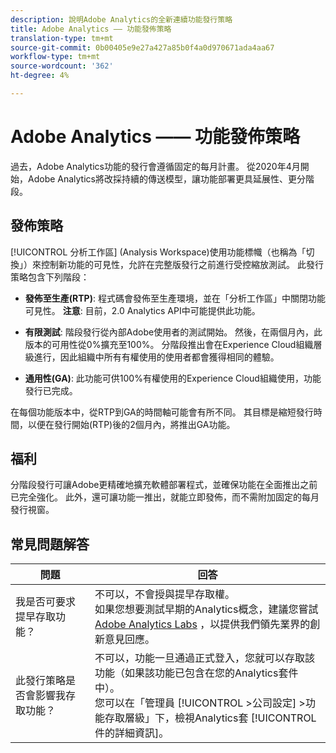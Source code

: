 ```yaml
---
description: 說明Adobe Analytics的全新連續功能發行策略
title: Adobe Analytics —— 功能發佈策略
translation-type: tm+mt
source-git-commit: 0b00405e9e27a427a85b0f4a0d970671ada4aa67
workflow-type: tm+mt
source-wordcount: '362'
ht-degree: 4%

---
```



# Adobe Analytics —— 功能發佈策略

過去，Adobe Analytics功能的發行會遵循固定的每月計畫。 從2020年4月開始，Adobe Analytics將改採持續的傳送模型，讓功能部署更具延展性、更分階段。

## 發佈策略

[!UICONTROL 分析工作區] (Analysis Workspace)使用功能標幟（也稱為「切換」）來控制新功能的可見性，允許在完整版發行之前進行受控縮放測試。 此發行策略包含下列階段：

* **發佈至生產(RTP)**: 程式碼會發佈至生產環境，並在「分析工作區」中關閉功能可見性。 **注意**: 目前，2.0 Analytics API中可能提供此功能。

* **有限測試**: 階段發行從內部Adobe使用者的測試開始。 然後，在兩個月內，此版本的可用性從0%擴充至100%。 分階段推出會在Experience Cloud組織層級進行，因此組織中所有有權使用的使用者都會獲得相同的體驗。

* **通用性(GA)**: 此功能可供100%有權使用的Experience Cloud組織使用，功能發行已完成。

在每個功能版本中，從RTP到GA的時間軸可能會有所不同。 其目標是縮短發行時間，以便在發行開始(RTP)後的2個月內，將推出GA功能。

## 福利

分階段發行可讓Adobe更精確地擴充軟體部署程式，並確保功能在全面推出之前已完全強化。 此外，還可讓功能一推出，就能立即發佈，而不需附加固定的每月發行視窗。

## 常見問題解答

| 問題 | 回答 |
|---|---|
| 我是否可要求提早存取功能？ | 不可以，不會授與提早存取權。<br>如果您想要測試早期的Analytics概念，建議您嘗試 [Adobe Analytics Labs](https://docs.adobe.com/content/help/zh-Hant/analytics/analyze/tech-previews/overview.html) ，以提供我們領先業界的創新意見回應。 |
| 此發行策略是否會影響我存取功能？ | 不可以，功能一旦通過正式登入，您就可以存取該功能（如果該功能已包含在您的Analytics套件中）。<br>您可以在「管理員 [!UICONTROL >公司設定] >功能存取層級」下，檢視Analytics套 [!UICONTROL 件的詳細資訊][](https://docs.adobe.com/content/help/en/analytics/admin/company-settings/feature-access-levels.html)。 |